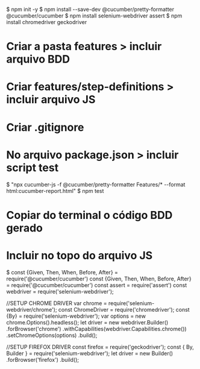 $ npm init -y
$ npm install --save-dev @cucumber/pretty-formatter @cucumber/cucumber
$ npm install selenium-webdriver assert
$ npm install chromedriver geckodriver
# Criar a pasta features > incluir arquivo BDD
# Criar features/step-definitions > incluir arquivo JS
# Criar .gitignore
# No arquivo package.json > incluir script test
$ "npx cucumber-js -f @cucumber/pretty-formatter Features/* --format html:cucumber-report.html"
$ npm test
# Copiar do terminal o código BDD gerado
# Incluir no topo do arquivo JS 

$ const {Given, Then, When, Before, After} = require('@cucumber/cucumber')
const {Given, Then, When, Before, After} = require('@cucumber/cucumber')
const assert = require('assert')
const webdriver = require('selenium-webdriver');

//SETUP CHROME DRIVER
var chrome = require('selenium-webdriver/chrome');
const ChromeDriver = require('chromedriver');
const {By} = require('selenium-webdriver');
var options   = new chrome.Options().headless();
let driver = new webdriver.Builder()
   .forBrowser('chrome')
   .withCapabilities(webdriver.Capabilities.chrome())
   .setChromeOptions(options)
   .build();

//SETUP FIREFOX DRIVER 
const firefox = require('geckodriver');
const { By, Builder } = require('selenium-webdriver');
let driver = new Builder()
    .forBrowser('firefox')
    .build();
